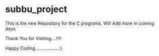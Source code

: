 # subbu_project
This is the new Repository for the C programs. Will Add more in coming days.

Thank You for Visiting....!!!!

Happy Coding...................:)
